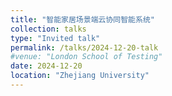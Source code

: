 ```yaml
---
title: "智能家居场景端云协同智能系统"
collection: talks
type: "Invited talk"
permalink: /talks/2024-12-20-talk
#venue: "London School of Testing"
date: 2024-12-20
location: "Zhejiang University"
---
```



